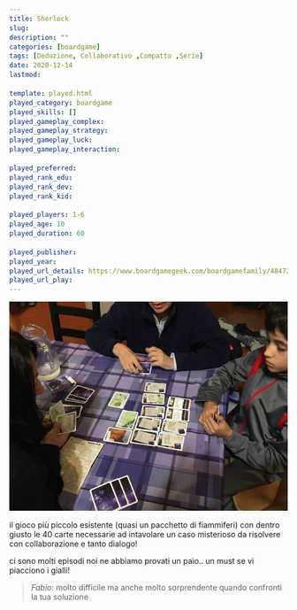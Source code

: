 ```yaml
---
title: Sherlock
slug: 
description: ""
categories: [boardgame]
tags: [Deduzione, Collaborativo ,Compatto ,Serie]
date: 2020-12-14
lastmod: 

template: played.html
played_category: boardgame
played_skills: []
played_gameplay_complex: 
played_gameplay_strategy: 
played_gameplay_luck: 
played_gameplay_interaction: 

played_preferred: 
played_rank_edu: 
played_rank_dev: 
played_rank_kid: 

played_players: 1-6
played_age: 10
played_duration: 60

played_publisher: 
played_year: 
played_url_details: https://www.boardgamegeek.com/boardgamefamily/48472/series-q-system-sherlock-gdm-games
played_url_play: 
---
```


![](img/sherlock.webp)

il gioco più piccolo esistente (quasi un pacchetto di fiammiferi) con dentro giusto le 40 carte necessarie ad intavolare un caso misterioso da risolvere con collaborazione e tanto dialogo!

ci sono molti episodi noi ne abbiamo provati un paio.. un must se vi piacciono i gialli!

> *Fabio:*
> molto difficile ma anche molto sorprendente quando confronti la tua soluzione
